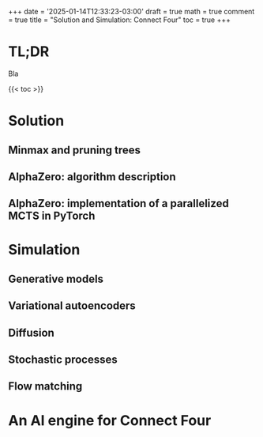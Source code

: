 +++
date = '2025-01-14T12:33:23-03:00'
draft = true
math = true
comment = true
title = "Solution and Simulation: Connect Four"
toc = true
+++

# TL;DR

Bla


{{< toc >}}


# Solution
## Minmax and pruning trees

## AlphaZero: algorithm description

## AlphaZero: implementation of a parallelized MCTS in PyTorch


# Simulation
## Generative models

## Variational autoencoders

## Diffusion

## Stochastic processes

## Flow matching

# An AI engine for Connect Four